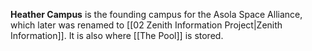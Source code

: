 **Heather Campus** is the founding campus for the Asola Space Alliance, which later was renamed to [[02 Zenith Information Project|Zenith Information]]. It is also where [[The Pool]] is stored.

